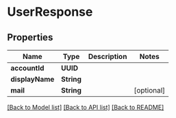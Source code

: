 # UserResponse

## Properties
Name | Type | Description | Notes
------------ | ------------- | ------------- | -------------
**accountId** | **UUID** |  | 
**displayName** | **String** |  | 
**mail** | **String** |  | [optional] 

[[Back to Model list]](../README.md#documentation-for-models) [[Back to API list]](../README.md#documentation-for-api-endpoints) [[Back to README]](../README.md)


